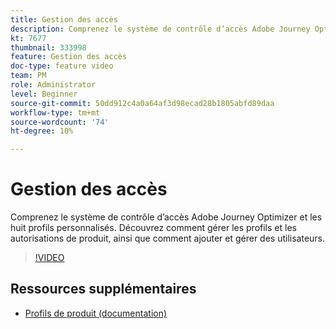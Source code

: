```yaml
---
title: Gestion des accès
description: Comprenez le système de contrôle d’accès Adobe Journey Optimizer et les huit profils personnalisés. Découvrez comment gérer les profils et les autorisations de produit, ainsi que comment ajouter et gérer des utilisateurs.
kt: 7677
thumbnail: 333998
feature: Gestion des accès
doc-type: feature video
team: PM
role: Administrator
level: Beginner
source-git-commit: 50dd912c4a0a64af3d98ecad28b1805abfd89daa
workflow-type: tm+mt
source-wordcount: '74'
ht-degree: 10%

---
```



# Gestion des accès

Comprenez le système de contrôle d’accès Adobe Journey Optimizer et les huit profils personnalisés. Découvrez comment gérer les profils et les autorisations de produit, ainsi que comment ajouter et gérer des utilisateurs.

>[!VIDEO](https://video.tv.adobe.com/v/333998?quality=12)

## Ressources supplémentaires

* [Profils de produit (documentation)](https://experienceleague.adobe.com/docs/journey-optimizer/using/administration/ootb-product-profiles.html)
